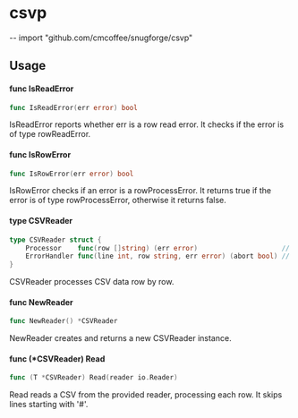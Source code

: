 # csvp
--
    import "github.com/cmcoffee/snugforge/csvp"


## Usage

#### func  IsReadError

```go
func IsReadError(err error) bool
```
IsReadError reports whether err is a row read error. It checks if the error is
of type rowReadError.

#### func  IsRowError

```go
func IsRowError(err error) bool
```
IsRowError checks if an error is a rowProcessError. It returns true if the error
is of type rowProcessError, otherwise it returns false.

#### type CSVReader

```go
type CSVReader struct {
	Processor    func(row []string) (err error)                     // Callback funcction for each row read.
	ErrorHandler func(line int, row string, err error) (abort bool) // ErrorHandler when problem reading CSV or processing CSV.
}
```

CSVReader processes CSV data row by row.

#### func  NewReader

```go
func NewReader() *CSVReader
```
NewReader creates and returns a new CSVReader instance.

#### func (*CSVReader) Read

```go
func (T *CSVReader) Read(reader io.Reader)
```
Read reads a CSV from the provided reader, processing each row. It skips lines
starting with '#'.

